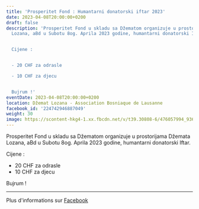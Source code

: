 ```yaml
---
title: 'Prosperitet Fond : Humantarni donatorski iftar 2023'
date: 2023-04-08T20:00:00+0200
draft: false
description: 'Prosperitet Fond u skladu sa Džematom organizuje u prostorijama Džemata
  Lozana, aBd u Subotu 8og. Aprila 2023 godine, humantarni donatorski Iftar.


  Cijene :


  - 20 CHF za odrasle

  - 10 CHF za djecu


  Bujrum !'
eventDate: 2023-04-08T20:00:00+0200
location: Džemat Lozana - Association Bosniaque de Lausanne
facebook_id: '224742946887049'
weight: 30
image: https://scontent-hkg4-1.xx.fbcdn.net/v/t39.30808-6/476057994_936635281930405_1135964331823661885_n.jpg?_nc_cat=106&ccb=1-7&_nc_sid=9e60e4&_nc_ohc=pyIJngbqlp8Q7kNvwG-IFDe&_nc_oc=AdnMu5NKybTtdkYvv8K7gER-9Z9yiqZmxRzOGg_jKLizDaJ8wndXrJ1W6sDzKZWjJ_w&_nc_zt=23&_nc_ht=scontent-hkg4-1.xx&edm=ABTKTjYEAAAA&_nc_gid=FVFSCxRYbIpmYLD5oDDorA&oh=00_AfSaW4H9EbxelM-71Vj3dMqoKlZ7emCOL94ifAlY-LZ-Pw&oe=687657FD
---
```


Prosperitet Fond u skladu sa Džematom organizuje u prostorijama Džemata Lozana, aBd u Subotu 8og. Aprila 2023 godine, humantarni donatorski Iftar.

Cijene :

- 20 CHF za odrasle
- 10 CHF za djecu

Bujrum !

---

Plus d'informations sur [Facebook](https://facebook.com/events/224742946887049)